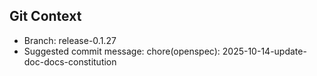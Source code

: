 ## Git Context

- Branch: release-0.1.27
- Suggested commit message: chore(openspec): 2025-10-14-update-doc-docs-constitution
